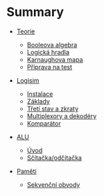 # Summary

- [Teorie]()
    - [Booleova algebra](./booleova-algebra.md)
    - [Logická hradla](./hradla.md)
    - [Karnaughova mapa](./karnaughova-mapa.md)
    - [Příprava na test](./teorie-priprava-test.md)

- [Logisim]()
    - [Instalace](./logisim-instalace.md)
    - [Základy](./logisim-zaklady.md)
    - [Třetí stav a zkraty](./stavy.md)
    - [Multiplexory a dekodéry](./multiplexory-dekodery.md)
    - [Komparátor](./komparator.md)

- [ALU]()
    - [Úvod](./alu-uvod.md)
    - [Sčítačka/odčítačka](./alu-scitacka.md)

- [Paměti]()
    - [Sekvenční obvody](./sekvencni-obvody.md)